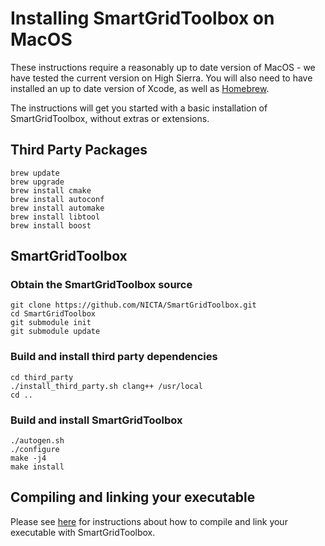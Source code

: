 [//]: # (Render using the grip python package: grip --export install_macos.md)

# Installing SmartGridToolbox on MacOS
These instructions require a reasonably up to date version of MacOS - we have tested the current version on High Sierra. You will also need to have installed an up to date version of Xcode, as well as [Homebrew](https://brew.sh).

The instructions will get you started with a basic installation of SmartGridToolbox, without extras or extensions.

## Third Party Packages
```
brew update
brew upgrade
brew install cmake
brew install autoconf  
brew install automake
brew install libtool
brew install boost  
```

## SmartGridToolbox

### Obtain the SmartGridToolbox source
```
git clone https://github.com/NICTA/SmartGridToolbox.git
cd SmartGridToolbox
git submodule init
git submodule update
```

### Build and install third party dependencies
```
cd third_party
./install_third_party.sh clang++ /usr/local
cd ..
```

### Build and install SmartGridToolbox
```
./autogen.sh
./configure
make -j4
make install
```

## Compiling and linking your executable
Please see [here](http://nicta.github.io/SmartGridToolbox/compiling_and_linking.html) for instructions about how to compile and link your executable with SmartGridToolbox.
